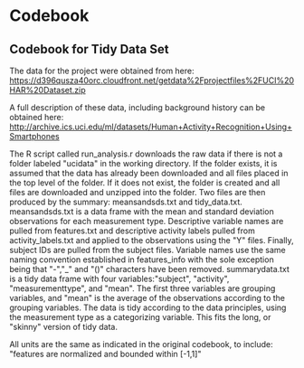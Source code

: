 # Codebook

## Codebook for Tidy Data Set


The data for the project were obtained from here:
    https://d396qusza40orc.cloudfront.net/getdata%2Fprojectfiles%2FUCI%20HAR%20Dataset.zip

A full description of these data, including background history can be obtained here:
    http://archive.ics.uci.edu/ml/datasets/Human+Activity+Recognition+Using+Smartphones

The R script called run_analysis.r downloads the raw data if there is not a folder labeled "ucidata" in the working directory. If the folder exists, it is assumed that the data has already been downloaded and all files placed in the top level of the folder. If it does not exist, the folder is created and all files are downloaded and unzipped into the folder. Two files are then produced by the summary: meansandsds.txt and tidy_data.txt. 
meansandsds.txt is a data frame with the mean and standard deviation observations for each measurement type. Descriptive variable names are pulled from features.txt and descriptive activity labels pulled from activity_labels.txt and applied to the observations using the "Y" files. Finally, subject IDs are pulled from the subject files. Variable names use the same naming convention established in features_info with the sole exception being that "-","_" and "()" characters have been removed.
summarydata.txt is a tidy data frame with four variables:"subject", "activity", "measurementtype", and "mean". The first three variables are grouping variables, and "mean" is the average of the observations according to the grouping variables. 
The data is tidy according to the data principles, using the measurement type as a categorizing variable. This fits the long, or "skinny" version of tidy data.

All units are the same as indicated in the original codebook, to include: "features are normalized and bounded within [-1,1]"

